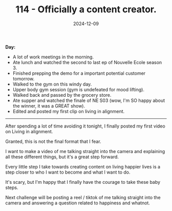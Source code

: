 ﻿---
title: 114 - Officially a content creator.
date: 2024-12-09
categories: ["daily"]
tags: posts

---
**Day:** 

- A lot of work meetings in the morning.
- Ate lunch and watched the second to last ep of Nouvelle Ecole season 3.
- Finished prepping the demo for a important potential customer tomorrow.
- Walked to the gym on this windy day.
- Upper body gym session (gym is undefeated for mood lifting).
- Walked back and passed by the grocery store.
- Ate supper and watched the finale of NE S03 (wow, I'm SO happy about the winner, it was a GREAT show).
- Edited and posted my first clip on living in alignment.
---
After spending a lot of time avoiding it tonight, I finally posted my first video on Living in alignment.

Granted, this is not the final format that I fear.

I want to make a video of me talking straight into the camera and explaining all these different things, but it's a great step forward.

Every little step I take towards creating content on living happier lives is a step closer to who I want to become and what I want to do.

It's scary, but I'm happy that I finally have the courage to take these baby steps.

Next challenge will be posting a reel / tiktok of me talking straight into the camera and answering a question related to happiness and whatnot.
